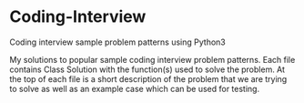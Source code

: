 # Coding-Interview
Coding interview sample problem patterns using Python3


My solutions to popular sample coding interview problem patterns. Each file contains Class Solution with the function(s) used to solve the problem. At the top of each file is a short description of the problem that we are trying to solve as well as an example case which can be used for testing. 
